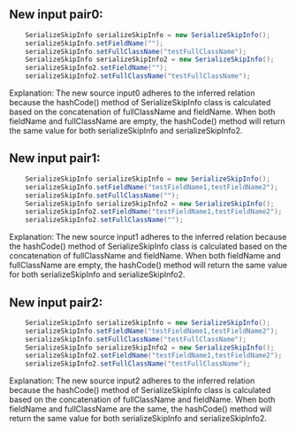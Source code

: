 ## New input pair0:
```java
    SerializeSkipInfo serializeSkipInfo = new SerializeSkipInfo();
    serializeSkipInfo.setFieldName("");
    serializeSkipInfo.setFullClassName("testFullClassName");
    SerializeSkipInfo serializeSkipInfo2 = new SerializeSkipInfo();
    serializeSkipInfo2.setFieldName("");
    serializeSkipInfo2.setFullClassName("testFullClassName");
```

Explanation: The new source input0 adheres to the inferred relation because the hashCode() method of SerializeSkipInfo class is calculated based on the concatenation of fullClassName and fieldName. When both fieldName and fullClassName are empty, the hashCode() method will return the same value for both serializeSkipInfo and serializeSkipInfo2.

## New input pair1:
```java
    SerializeSkipInfo serializeSkipInfo = new SerializeSkipInfo();
    serializeSkipInfo.setFieldName("testFieldName1,testFieldName2");
    serializeSkipInfo.setFullClassName("");
    SerializeSkipInfo serializeSkipInfo2 = new SerializeSkipInfo();
    serializeSkipInfo2.setFieldName("testFieldName1,testFieldName2");
    serializeSkipInfo2.setFullClassName("");
```

Explanation: The new source input1 adheres to the inferred relation because the hashCode() method of SerializeSkipInfo class is calculated based on the concatenation of fullClassName and fieldName. When both fieldName and fullClassName are empty, the hashCode() method will return the same value for both serializeSkipInfo and serializeSkipInfo2.

## New input pair2:
```java
    SerializeSkipInfo serializeSkipInfo = new SerializeSkipInfo();
    serializeSkipInfo.setFieldName("testFieldName1,testFieldName2");
    serializeSkipInfo.setFullClassName("testFullClassName");
    SerializeSkipInfo serializeSkipInfo2 = new SerializeSkipInfo();
    serializeSkipInfo2.setFieldName("testFieldName1,testFieldName2");
    serializeSkipInfo2.setFullClassName("testFullClassName");
```

Explanation: The new source input2 adheres to the inferred relation because the hashCode() method of SerializeSkipInfo class is calculated based on the concatenation of fullClassName and fieldName. When both fieldName and fullClassName are the same, the hashCode() method will return the same value for both serializeSkipInfo and serializeSkipInfo2.
